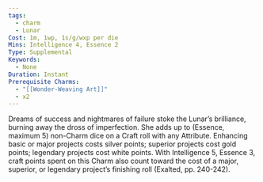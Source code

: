 ```yaml
---
tags:
  - charm
  - Lunar
Cost: 1m, 1wp, 1s/g/wxp per die
Mins: Intelligence 4, Essence 2
Type: Supplemental
Keywords:
  - None
Duration: Instant
Prerequisite Charms:
  - "[[Wonder-Weaving Art]]"
  - x2
---
```

Dreams of success and nightmares of failure stoke the Lunar’s brilliance, burning away the dross of imperfection. She adds up to (Essence, maximum 5) non-Charm dice on a Craft roll with any Attribute. Enhancing basic or major projects costs silver points; superior projects cost gold points; legendary projects cost white points. With Intelligence 5, Essence 3, craft points spent on this Charm also count toward the cost of a major, superior, or legendary project’s finishing roll (Exalted, pp. 240-242).